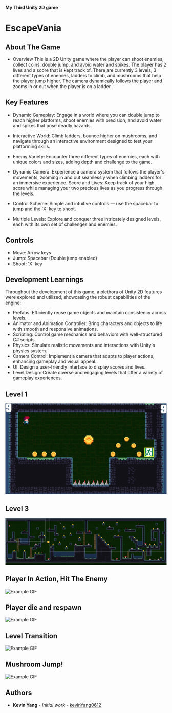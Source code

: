 **My Third Unity 2D game**

# EscapeVania

## About The Game
* Overview
This is a 2D Unity game where the player can shoot enemies, collect coins, double jump, and avoid water and spikes. The player has 2 lives and a score that is kept track of. There are currently 3 levels, 3 different types of enemies, ladders to climb, and mushrooms that help the player jump higher. The camera dynamically follows the player and zooms in or out when the player is on a ladder.


## Key Features

* Dynamic Gameplay: Engage in a world where you can double jump to reach higher platforms, shoot enemies with precision, and avoid water and spikes that pose deadly hazards.

* Interactive World: Climb ladders, bounce higher on mushrooms, and navigate through an interactive environment designed to test your platforming skills.

* Enemy Variety: Encounter three different types of enemies, each with unique colors and sizes, adding depth and challenge to the game.

* Dynamic Camera: Experience a camera system that follows the player's movements, zooming in and out seamlessly when climbing ladders for an immersive experience.
Score and Lives: Keep track of your high score while managing your two precious lives as you progress through the levels.

* Control Scheme: Simple and intuitive controls — use the spacebar to jump and the 'X' key to shoot.

* Multiple Levels: Explore and conquer three intricately designed levels, each with its own set of challenges and enemies.


## Controls
* Move: Arrow keys<br>
* Jump: Spacebar (Double jump enabled)<br>
* Shoot: 'X' key

## Development Learnings
Throughout the development of this game, a plethora of Unity 2D features were explored and utilized, showcasing the robust capabilities of the engine:

* Prefabs: Efficiently reuse game objects and maintain consistency across levels.
* Animator and Animation Controller: Bring characters and objects to life with smooth and responsive animations.
* Scripting: Control game mechanics and behaviors with well-structured C# scripts.
* Physics: Simulate realistic movements and interactions with Unity's physics system.
* Camera Control: Implement a camera that adapts to player actions, enhancing gameplay and visual appeal.
* UI: Design a user-friendly interface to display scores and lives.
* Level Design: Create diverse and engaging levels that offer a variety of gameplay experiences.


## Level 1
![Example PNG](Images/Level1.png)

## Level 3
![Example PNG](Images/Level3.png)

## Player In Action, Hit The Enemy
![Example GIF](Images/HitEnemy.gif)

## Player die and respawn
![Example GIF](Images/LostLifeAndRespawn.gif)

## Level Transition
![Example GIF](Images/LevelTransition.gif)

## Mushroom Jump!
![Example GIF](Images/MushroomJump.gif)

## Authors
- **Kevin Yang** - *Initial work* - [kevinYang0612](https://github.com/kevinYang0612)
